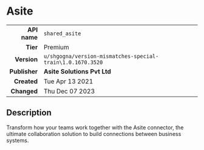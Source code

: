 # Asite
| | |
|-:|-|
|**API name**|`shared_asite`|
|**Tier**|Premium|
|**Version**|`u/shgogna/version-mismatches-special-train\1.0.1670.3520`|
|**Publisher**|**Asite Solutions Pvt Ltd**|
|**Created**|Tue Apr 13 2021|
|**Changed**|Thu Dec 07 2023|

## Description
Transform how your teams work together with the Asite connector, the ultimate collaboration solution to build connections between business systems.

